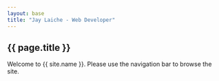 ```yaml
---
layout: base
title: "Jay Laiche - Web Developer"
---
```



## {{ page.title }}

Welcome to {{ site.name }}. Please use the navigation bar to browse the site.
